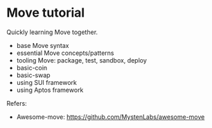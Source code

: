 # Move tutorial

Quickly learning Move together.

  - base Move syntax
  - essential Move concepts/patterns
  - tooling Move: package, test, sandbox, deploy
  - basic-coin
  - basic-swap
  - using SUI framework
  - using Aptos framework
  
 Refers:
 - Awesome-move: https://github.com/MystenLabs/awesome-move
